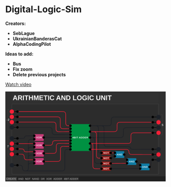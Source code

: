 # Digital-Logic-Sim

**Creators:**
- **SebLague**
- **UkrainianBanderasCat**
- **AlphaCodingPilot**

**Ideas to add:**
- **Bus**
- **Fix zoom**
- **Delete previous projects**
         

[Watch video](https://www.youtube.com/watch?v=QZwneRb-zqA)

![Simulation Screenshot](https://raw.githubusercontent.com/SebLague/Images/master/ALU.png)
